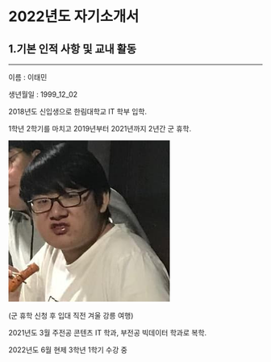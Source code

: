 # 2022년도 자기소개서
## 1.기본 인적 사항 및 교내 활동
---
이름 : 이태민

생년월일 : 1999_12_02

2018년도 신입생으로 한림대학교 IT 학부 입학.

1학년 2학기를 마치고 2019년부터 2021년까지 2년간 군 휴학.

![입대전사진](2019trip.jpg)

(군 휴학 신청 후 입대 직전 겨울 강릉 여행)

2021년도 3월 주전공 콘텐츠 IT 학과, 부전공 빅데이터 학과로 복학.

2022년도 6월 현제 3학년 1학기 수강 중

